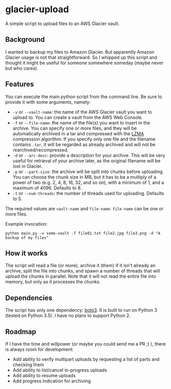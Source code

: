 # glacier-upload

A simple script to upload files to an AWS Glacier vault.

## Background

I wanted to backup my files to Amazon Glacier. But apparently Amazon Glacier usage is not that straightforward. So I whipped up this script and thought it might be useful for someone somewhere someday (maybe never but who cares).

## Features

You can execute the main python script from the command line. Be sure to provide it with some arguments, namely:

- `-v` or `--vault-name`: the name of the AWS Glacier vault you want to upload to. You can create a vault from the AWS Web Console.
- `-f` or `--file-name`: the name of the file(s) you want to insert in the archive. You can specify one or more files, and they will be automatically archived in a tar and compressed with the [LZMA](https://en.wikipedia.org/wiki/Lempel%E2%80%93Ziv%E2%80%93Markov_chain_algorithm) compression algorithm. If you specify only one file and the filename contains `.tar`, it will be regarded as already archived and will not be rearchived/recompressed.
- `-d` or `--arc-desc`: provide a description for your archive. This will be very useful for retrieval of your archive later, as the original filename will be lost in Glacier.
- `-p` or `--part-size`: the archive will be split into chunks before uploading. You can choose the chunk size in MB, but it has to be a multiply of a power of two (e.g. 2, 4, 8, 16, 32, and so on), with a minimum of 1, and a maximum of 4096. Defaults to 8.
- `-t` or `--num-threads`: the number of threads used for uploading. Defaults to 5.

The required values are `vault-name` and `file-name`. `file-name` can be one or more files.

Example invocation:

```
python main.py -v some-vault -f file01.txt file2.jpg file3.png -d "A backup of my files"
```

## How it works

The script will read a file (or more), archive it (them) if it isn't already an archive, split the file into chunks, and spawn a number of threads that will upload the chunks in parallel. Note that it will not read the entire file into memory, but only as it processes the chunks.

## Dependencies

The script has only one dependency: [boto3](https://github.com/boto/boto3/). It is built to run on Python 3 (tested on Python 3.5). I have no plans to support Python 2.

## Roadmap

If I have the time and willpower (or maybe you could send me a PR ;) ), there is always room for development:

- Add ability to verify multipart uploads by requesting a list of parts and checking them
- Add ability to list/cancel in-progress uploads
- Add ability to resume uploads
- Add progress indication for archiving
